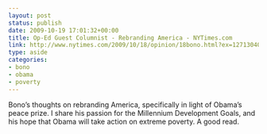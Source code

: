 ```yaml
---
layout: post
status: publish
date: 2009-10-19 17:01:32+00:00
title: Op-Ed Guest Columnist - Rebranding America - NYTimes.com
link: http://www.nytimes.com/2009/10/18/opinion/18bono.html?ex=1271304000&en=3c33b818fd2a73f4&ei=5087&WT.mc_id=OP-D-I-NYT-MOD-MOD-M119-ROS-1009-HDR&WT.mc_ev=click
type: aside
categories:
- bono
- obama
- poverty
---
```


Bono’s thoughts on rebranding America, specifically in light of Obama’s peace prize. I share his passion for the Millennium Development Goals, and his hope that Obama will take action on extreme poverty. A good read.
